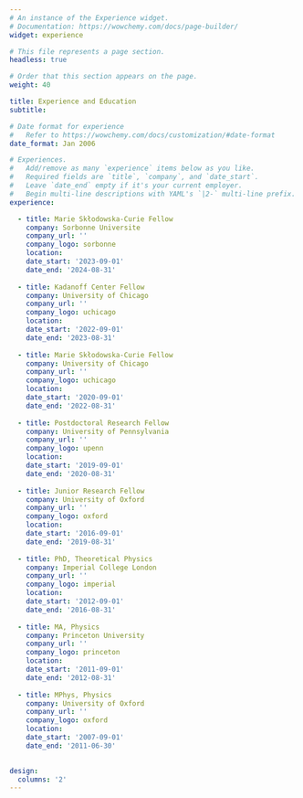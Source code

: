 ```yaml
---
# An instance of the Experience widget.
# Documentation: https://wowchemy.com/docs/page-builder/
widget: experience

# This file represents a page section.
headless: true

# Order that this section appears on the page.
weight: 40

title: Experience and Education
subtitle:

# Date format for experience
#   Refer to https://wowchemy.com/docs/customization/#date-format
date_format: Jan 2006

# Experiences.
#   Add/remove as many `experience` items below as you like.
#   Required fields are `title`, `company`, and `date_start`.
#   Leave `date_end` empty if it's your current employer.
#   Begin multi-line descriptions with YAML's `|2-` multi-line prefix.
experience:

  - title: Marie Skłodowska-Curie Fellow
    company: Sorbonne Universite
    company_url: ''
    company_logo: sorbonne
    location: 
    date_start: '2023-09-01'
    date_end: '2024-08-31'
    
  - title: Kadanoff Center Fellow
    company: University of Chicago
    company_url: ''
    company_logo: uchicago
    location: 
    date_start: '2022-09-01'
    date_end: '2023-08-31'
    
  - title: Marie Skłodowska-Curie Fellow
    company: University of Chicago
    company_url: ''
    company_logo: uchicago
    location: 
    date_start: '2020-09-01'
    date_end: '2022-08-31'
    
  - title: Postdoctoral Research Fellow
    company: University of Pennsylvania
    company_url: ''
    company_logo: upenn
    location: 
    date_start: '2019-09-01'
    date_end: '2020-08-31'
    
  - title: Junior Research Fellow
    company: University of Oxford
    company_url: ''
    company_logo: oxford
    location: 
    date_start: '2016-09-01'
    date_end: '2019-08-31'
    
  - title: PhD, Theoretical Physics
    company: Imperial College London
    company_url: ''
    company_logo: imperial
    location: 
    date_start: '2012-09-01'
    date_end: '2016-08-31'
    
  - title: MA, Physics
    company: Princeton University
    company_url: ''
    company_logo: princeton
    location: 
    date_start: '2011-09-01'
    date_end: '2012-08-31'
    
  - title: MPhys, Physics
    company: University of Oxford
    company_url: ''
    company_logo: oxford
    location: 
    date_start: '2007-09-01'
    date_end: '2011-06-30'
      

design:
  columns: '2'
---
```

